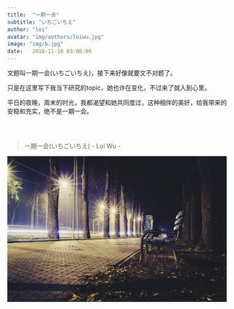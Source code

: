 ```yaml
---
title:  "一期一会"
subtitle: "いちごいちえ"
author: "loi"
avatar: "img/authors/loiwu.jpg"
image: "img/b.jpg"
date:   2018-11-16 03:00:00
---
```


文题叫一期一会(いちごいちえ)，接下来好像就要文不对题了。

只是在这里写下我当下研究的topic，她也许在变化，不过来了就入到心里。

平日的夜晚，周末的时光，我都渴望和她共同度过，这种相伴的美好，给我带来的安稳和充实，绝不是一期一会。

<pre>


</pre>

> 一期一会(いちごいちえ)  - Loi Wu -

<div class="scale"><img src="img/b.jpg"  alt="いちごいちえ" /></div>



